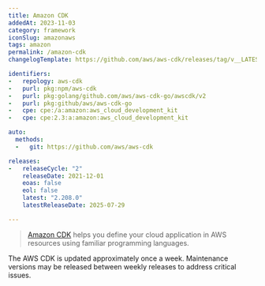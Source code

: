 ```yaml
---
title: Amazon CDK
addedAt: 2023-11-03
category: framework
iconSlug: amazonaws
tags: amazon
permalink: /amazon-cdk
changelogTemplate: https://github.com/aws/aws-cdk/releases/tag/v__LATEST__

identifiers:
-   repology: aws-cdk
-   purl: pkg:npm/aws-cdk
-   purl: pkg:golang/github.com/aws/aws-cdk-go/awscdk/v2
-   purl: pkg:github/aws/aws-cdk-go
-   cpe: cpe:/a:amazon:aws_cloud_development_kit
-   cpe: cpe:2.3:a:amazon:aws_cloud_development_kit

auto:
  methods:
  -   git: https://github.com/aws/aws-cdk

releases:
-   releaseCycle: "2"
    releaseDate: 2021-12-01
    eoas: false
    eol: false
    latest: "2.208.0"
    latestReleaseDate: 2025-07-29

---
```


> [Amazon CDK](https://aws.amazon.com/cdk/) helps you define your cloud application in AWS resources
> using familiar programming languages.

The AWS CDK is updated approximately once a week. Maintenance versions may be released between
weekly releases to address critical issues.
